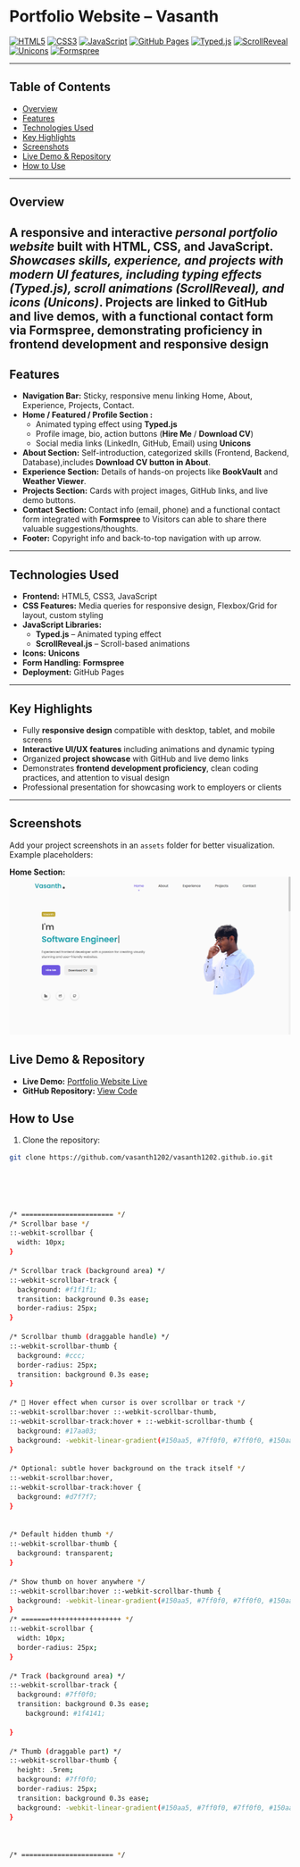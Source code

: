 # Portfolio Website – Vasanth
[![HTML5](https://img.shields.io/badge/HTML5-E34F26?style=flat&logo=html5&logoColor=white)](https://developer.mozilla.org/en-US/docs/Web/HTML)
[![CSS3](https://img.shields.io/badge/CSS3-1572B6?style=flat&logo=css3&logoColor=white)](https://developer.mozilla.org/en-US/docs/Web/CSS)
[![JavaScript](https://img.shields.io/badge/JavaScript-F7DF1E?style=flat&logo=javascript&logoColor=black)](https://developer.mozilla.org/en-US/docs/Web/JavaScript)
[![GitHub Pages](https://img.shields.io/badge/GitHub%20Pages-181717?style=flat&logo=github&logoColor=white)](https://pages.github.com/)
[![Typed.js](https://img.shields.io/badge/Typed.js-FF6C37?style=flat&logo=javascript&logoColor=white)](https://github.com/mattboldt/typed.js/)
[![ScrollReveal](https://img.shields.io/badge/ScrollReveal-00CFFF?style=flat&logo=javascript&logoColor=white)](https://scrollrevealjs.org/)
[![Unicons](https://img.shields.io/badge/Unicons-6E6E6E?style=flat&logo=icons8&logoColor=white)](https://iconscout.com/unicons)
[![Formspree](https://img.shields.io/badge/Formspree-FF2D20?style=flat&logo=formstack&logoColor=white)](https://formspree.io/)


---

## Table of Contents
- [Overview](#overview)
- [Features](#features)
- [Technologies Used](#technologies-used)
- [Key Highlights](#key-highlights)
- [Screenshots](#screenshots)
- [Live Demo & Repository](#live-demo--repository)
- [How to Use](#how-to-use)

---

## Overview
A responsive and interactive *personal portfolio website* built with HTML, CSS, and JavaScript.
*Showcases skills, experience, and projects with modern UI features, including typing effects (Typed.js), scroll animations (ScrollReveal), and icons (Unicons)*.
Projects are linked to GitHub and live demos, with a functional contact form via Formspree, demonstrating proficiency in frontend development and responsive design
---

## Features
- **Navigation Bar:** Sticky, responsive menu linking Home, About, Experience, Projects, Contact.  
- **Home / Featured / Profile Section :**  
  - Animated typing effect using **Typed.js**
  - Profile image, bio, action buttons (**Hire Me** / **Download CV**)  
  - Social media links (LinkedIn, GitHub, Email) using **Unicons**  
- **About Section:** Self-introduction, categorized skills (Frontend, Backend, Database),includes **Download CV button in About**.  
- **Experience Section:** Details of hands-on projects like **BookVault** and **Weather Viewer**.
- **Projects Section:** Cards with project images, GitHub links, and live demo buttons.
- **Contact Section:** Contact info (email, phone) and a functional contact form integrated with **Formspree** to Visitors can able to share there valuable suggestions/thoughts. 
- **Footer:** Copyright info and back-to-top navigation with up arrow.

---

## Technologies Used
- **Frontend:** HTML5, CSS3, JavaScript  
- **CSS Features:** Media queries for responsive design, Flexbox/Grid for layout, custom styling  
- **JavaScript Libraries:**  
  - **Typed.js** – Animated typing effect  
  - **ScrollReveal.js** – Scroll-based animations  
- **Icons:** **Unicons**  
- **Form Handling:** **Formspree**  
- **Deployment:** GitHub Pages  

---

## Key Highlights
- Fully **responsive design** compatible with desktop, tablet, and mobile screens  
- **Interactive UI/UX features** including animations and dynamic typing  
- Organized **project showcase** with GitHub and live demo links  
- Demonstrates **frontend development proficiency**, clean coding practices, and attention to visual design  
- Professional presentation for showcasing work to employers or clients  

---

## Screenshots
Add your project screenshots in an `assets` folder for better visualization. Example placeholders:   

**Home Section:**  
![Home Section](./assets/morden-portfolio.png)  

## Live Demo & Repository
- **Live Demo:** [Portfolio Website Live](https://vasanth1202.github.io/)  
- **GitHub Repository:** [View Code](https://github.com/vasanth1202/vasanth1202.github.io)

  
## How to Use
1. Clone the repository:  
```bash
git clone https://github.com/vasanth1202/vasanth1202.github.io.git





/* ======================= */
/* Scrollbar base */
::-webkit-scrollbar {
  width: 10px;
}

/* Scrollbar track (background area) */
::-webkit-scrollbar-track {
  background: #f1f1f1;
  transition: background 0.3s ease;
  border-radius: 25px;
}

/* Scrollbar thumb (draggable handle) */
::-webkit-scrollbar-thumb {
  background: #ccc;
  border-radius: 25px;
  transition: background 0.3s ease;
}

/* 🔹 Hover effect when cursor is over scrollbar or track */
::-webkit-scrollbar:hover ::-webkit-scrollbar-thumb,
::-webkit-scrollbar-track:hover + ::-webkit-scrollbar-thumb {
  background: #17aa03;
  background: -webkit-linear-gradient(#150aa5, #7ff0f0, #7ff0f0, #150aa5);
}

/* Optional: subtle hover background on the track itself */
::-webkit-scrollbar:hover,
::-webkit-scrollbar-track:hover {
  background: #d7f7f7;
}


/* Default hidden thumb */
::-webkit-scrollbar-thumb {
  background: transparent;
}

/* Show thumb on hover anywhere */
::-webkit-scrollbar:hover ::-webkit-scrollbar-thumb {
  background: -webkit-linear-gradient(#150aa5, #7ff0f0, #7ff0f0, #150aa5);
}
/* =======++++++++++++++++++ */
::-webkit-scrollbar {
  width: 10px;
  border-radius: 25px;
}

/* Track (background area) */
::-webkit-scrollbar-track {
  background: #7ff0f0;
  transition: background 0.3s ease;
    background: #1f4141;

}

/* Thumb (draggable part) */
::-webkit-scrollbar-thumb {
  height: .5rem;
  background: #7ff0f0;
  border-radius: 25px;
  transition: background 0.3s ease;
  background: -webkit-linear-gradient(#150aa5, #7ff0f0, #7ff0f0, #150aa5);
}



/* ======================= */
